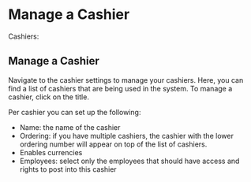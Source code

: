 # Manage a Cashier

Cashiers:

## Manage a Cashier

Navigate to the cashier settings to manage your cashiers. Here, you can find a list of cashiers that are being used in the system. To manage a cashier, click on the title.

Per cashier you can set up the following:

* Name: the name of the cashier
* Ordering: if you have multiple cashiers, the cashier with the lower ordering number will appear on top of the list of cashiers.
* Enables currencies
* Employees: select only the employees that should have access and rights to post into this cashier

